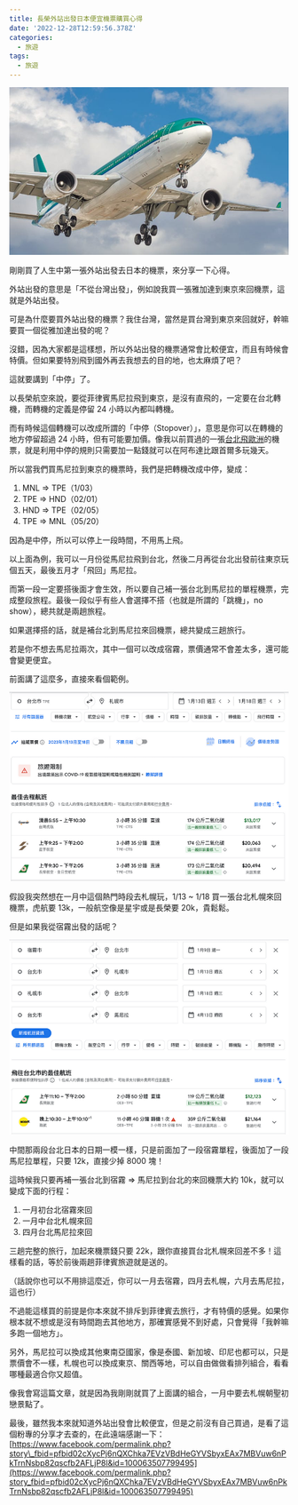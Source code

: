 ```yaml
---
title: 長榮外站出發日本便宜機票購買心得
date: '2022-12-28T12:59:56.378Z'
categories:
  - 旅遊
tags:
  - 旅遊
---
```


![](/img/cheap-eva-air-ticket-taipei-to-japan-116cc1d68804/0__WEqWmnx65YElO0Np.jpg)

剛剛買了人生中第一張外站出發去日本的機票，來分享一下心得。

外站出發的意思是「不從台灣出發」，例如說我買一張雅加達到東京來回機票，這就是外站出發。

可是為什麼要買外站出發的機票？我住台灣，當然是買台灣到東京來回就好，幹嘛要買一個從雅加達出發的呢？

沒錯，因為大家都是這樣想，所以外站出發的機票通常會比較便宜，而且有時候會特價。但如果要特別飛到國外再去我想去的目的地，也太麻煩了吧？

這就要講到「中停」了。

以長榮航空來說，要從菲律賓馬尼拉飛到東京，是沒有直飛的，一定要在台北轉機，而轉機的定義是停留 24 小時以內都叫轉機。

而有時候這個轉機可以改成所謂的「中停（Stopover）」，意思是你可以在轉機的地方停留超過 24 小時，但有可能要加價。像我以前買過的一張[台北飛歐洲](https://hulitw.medium.com/etihad-a380-auh-icn-first-class-352fdbbc08db)的機票，就是利用中停的規則只需要加一點錢就可以在阿布達比跟首爾多玩幾天。

所以當我們買馬尼拉到東京的機票時，我們是把轉機改成中停，變成：

1.  MNL => TPE（1/03）
2.  TPE => HND（02/01）
3.  HND => TPE（02/05）
4.  TPE => MNL（05/20）

因為是中停，所以可以停上一段時間，不用馬上飛。

以上面為例，我可以一月份從馬尼拉飛到台北，然後二月再從台北出發前往東京玩個五天，最後五月才「飛回」馬尼拉。

而第一段一定要搭後面才會生效，所以要自己補一張台北到馬尼拉的單程機票，完成整段旅程。最後一段似乎有些人會選擇不搭（也就是所謂的「跳機」，no show），總共就是兩趟旅程。

如果選擇搭的話，就是補台北到馬尼拉來回機票，總共變成三趟旅行。

若是你不想去馬尼拉兩次，其中一個可以改成宿霧，票價通常不會差太多，還可能會變更便宜。

前面講了這麼多，直接來看個範例。

![](/img/cheap-eva-air-ticket-taipei-to-japan-116cc1d68804/1__vanQC3qKNldJKax1drkzeA.png)

假設我突然想在一月中這個熱門時段去札幌玩，1/13 ~ 1/18 買一張台北札幌來回機票，虎航要 13k，一般航空像是星宇或是長榮要 20k，貴鬆鬆。

但是如果我從宿霧出發的話呢？

![](/img/cheap-eva-air-ticket-taipei-to-japan-116cc1d68804/1__vG6F7vEayHLCU3__wz9deBQ.png)

中間那兩段台北日本的日期一模一樣，只是前面加了一段宿霧單程，後面加了一段馬尼拉單程，只要 12k，直接少掉 8000 塊！

這時候我只要再補一張台北到宿霧 => 馬尼拉到台北的來回機票大約 10k，就可以變成下面的行程：

1.  一月初台北宿霧來回
2.  一月中台北札幌來回
3.  四月台北馬尼拉來回

三趟完整的旅行，加起來機票錢只要 22k，跟你直接買台北札幌來回差不多！這樣看的話，等於前後兩趟菲律賓旅遊就是送的。

（話說你也可以不用排這麼近，你可以一月去宿霧，四月去札幌，六月去馬尼拉，這也行）

不過能這樣買的前提是你本來就不排斥到菲律賓去旅行，才有特價的感覺。如果你根本就不想或是沒有時間跑去其他地方，那確實感覺不到好處，只會覺得「我幹嘛多跑一個地方」。

另外，馬尼拉可以換成其他東南亞國家，像是泰國、新加坡、印尼也都可以，只是票價會不一樣，札幌也可以換成東京、關西等地，可以自由做做看排列組合，看看哪種最適合你又超值。

像我會寫這篇文章，就是因為我剛剛就買了上面講的組合，一月中要去札幌朝聖初戀景點了。

最後，雖然我本來就知道外站出發會比較便宜，但是之前沒有自己買過，是看了這個粉專的分享才去查的，在此遠端感謝一下：[https://www.facebook.com/permalink.php?story\_fbid=pfbid02cXycPj6nQXChka7EVzVBdHeGYVSbyxEAx7MBVuw6nPkTrnNsbp82qscfb2AFLjP8l&id=100063507799495](https://www.facebook.com/permalink.php?story_fbid=pfbid02cXycPj6nQXChka7EVzVBdHeGYVSbyxEAx7MBVuw6nPkTrnNsbp82qscfb2AFLjP8l&id=100063507799495)